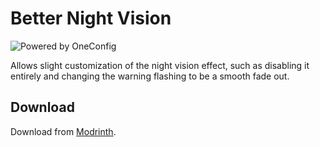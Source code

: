 # Better Night Vision

![Powered by OneConfig](https://polyfrost.org/img/cozy_vector.svg)

Allows slight customization of the night vision effect, such as disabling it entirely and changing the warning flashing to be a smooth fade out.

## Download

Download from [Modrinth](https://modrinth.com/mod/quickquit).
